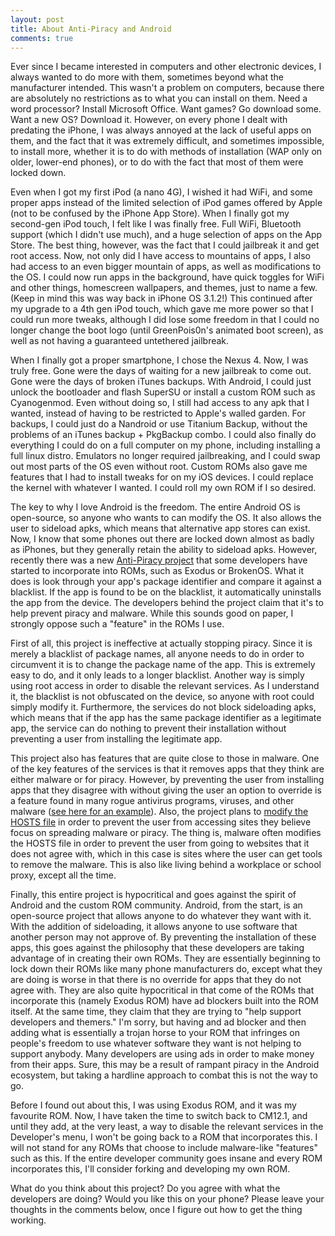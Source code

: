 ```yaml
---
layout: post
title: About Anti-Piracy and Android
comments: true
---
```

Ever since I became interested in computers and other electronic devices, I always wanted to do more with them, sometimes beyond what the manufacturer intended.
This wasn't a problem on computers, because there are absolutely no restrictions as to what you can install on them.
Need a word processor? Install Microsoft Office.
Want games? Go download some.
Want a new OS? Download it.
However, on every phone I dealt with predating the iPhone, I was always annoyed at the lack of useful apps on them, and the fact that it was extremely difficult, and sometimes impossible, to install more, whether it is to do with methods of installation (WAP only on older, lower-end phones), or to do with the fact that most of them were locked down.

Even when I got my first iPod (a nano 4G), I wished it had WiFi, and some proper apps instead of the limited selection of iPod games offered by Apple (not to be confused by the iPhone App Store). 
When I finally got my second-gen iPod touch, I felt like I was finally free. 
Full WiFi, Bluetooth support (which I didn't use much), and a huge selection of apps on the App Store. 
The best thing, however, was the fact that I could jailbreak it and get root access.
Now, not only did I have access to mountains of apps, I also had access to an even bigger mountain of apps, as well as modifications to the OS.
I could now run apps in the background, have quick toggles for WiFi and other things, homescreen wallpapers, and themes, just to name a few. (Keep in mind this was way back in iPhone OS 3.1.2!)
This continued after my upgrade to a 4th gen iPod touch, which gave me more power so that I could run more tweaks, although I did lose some freedom in that I could no longer change the boot logo (until GreenPois0n's animated boot screen), as well as not having a guaranteed untethered jailbreak. 

When I finally got a proper smartphone, I chose the Nexus 4. 
Now, I was truly free. 
Gone were the days of waiting for a new jailbreak to come out. 
Gone were the days of broken iTunes backups. 
With Android, I could just unlock the bootloader and flash SuperSU or install a custom ROM such as Cyanogenmod.
Even without doing so, I still had access to any apk that I wanted, instead of having to be restricted to Apple's walled garden.
For backups, I could just do a Nandroid or use Titanium Backup, without the problems of an iTunes backup + PkgBackup combo.
I could also finally do everything I could do on a full computer on my phone, including installing a full linux distro.
Emulators no longer required jailbreaking, and I could swap out most parts of the OS even without root.
Custom ROMs also gave me features that I had to install tweaks for on my iOS devices.
I could replace the kernel with whatever I wanted.
I could roll my own ROM if I so desired.

The key to why I love Android is the freedom. 
The entire Android OS is open-source, so anyone who wants to can modify the OS.
It also allows the user to sideload apks, which means that alternative app stores can exist.
Now, I know that some phones out there are locked down almost as badly as iPhones, but they generally retain the ability to sideload apks.
However, recently there was a new [Anti-Piracy project](https://github.com/AlmightyMegadeth00/AntiPiracySupport) that some developers have started to incorporate into ROMs, such as Exodus or BrokenOS. 
What it does is look through your app's package identifier and compare it against a blacklist.
If the app is found to be on the blacklist, it automatically uninstalls the app from the device.
The developers behind the project claim that it's to help prevent piracy and malware.
While this sounds good on paper, I strongly oppose such a "feature" in the ROMs I use.

First of all, this project is ineffective at actually stopping piracy. 
Since it is merely a blacklist of package names, all anyone needs to do in order to circumvent it is to change the package name of the app.
This is extremely easy to do, and it only leads to a longer blacklist.
Another way is simply using root access in order to disable the relevant services.
As I understand it, the blacklist is not obfuscated on the device, so anyone with root could simply modify it.
Furthermore, the services do not block sideloading apks, which means that if the app has the same package identifier as a legitimate app, the service can do nothing to prevent their installation without preventing a user from installing the legitimate app.

This project also has features that are quite close to those in malware.
One of the key features of the services is that it removes apps that they think are either malware or for piracy.
However, by preventing the user from installing apps that they disagree with without giving the user an option to override is a feature found in many rogue antivirus programs, viruses, and other malware ([see here for an example](https://www.youtube.com/watch?v=wKzAqXkMH2w)).
Also, the project plans to [modify the HOSTS file](https://github.com/AlmightyMegadeth00/AntiPiracySupport/blob/4ea5a4c917389cc996c9c4ee19ccadde0f3f209d/src/AntiPiracyInstallReceiver.java) in order to prevent the user from accessing sites they believe focus on spreading malware or piracy.
The thing is, malware often modifies the HOSTS file in order to prevent the user from going to websites that it does not agree with, which in this case is sites where the user can get tools to remove the malware.
This is also like living behind a workplace or school proxy, except all the time. 

Finally, this entire project is hypocritical and goes against the spirit of Android and the custom ROM community. 
Android, from the start, is an open-source project that allows anyone to do whatever they want with it.
With the addition of sideloading, it allows anyone to use software that another person may not approve of.
By preventing the installation of these apps, this goes against the philosophy that these developers are taking advantage of in creating their own ROMs.
They are essentially beginning to lock down their ROMs like many phone manufacturers do, except what they are doing is worse in that there is no override for apps that they do not agree with. 
They are also quite hypocritical in that come of the ROMs that incorporate this (namely Exodus ROM) have ad blockers built into the ROM itself. 
At the same time, they claim that they are trying to "help support developers and themers."
I'm sorry, but having and ad blocker and then adding what is essentially a trojan horse to your ROM that infringes on people's freedom to use whatever software they want is not helping to support anybody.
Many developers are using ads in order to make money from their apps. 
Sure, this may be a result of rampant piracy in the Android ecosystem, but taking a hardline approach to combat this is not the way to go.

Before I found out about this, I was using Exodus ROM, and it was my favourite ROM. 
Now, I have taken the time to switch back to CM12.1, and until they add, at the very least, a way to disable the relevant services in the Developer's menu, I won't be going back to a ROM that incorporates this. 
I will not stand for any ROMs that choose to include malware-like "features" such as this.
If the entire developer community goes insane and every ROM incorporates this, I'll consider forking and developing my own ROM.

What do you think about this project? Do you agree with what the developers are doing? Would you like this on your phone? Please leave your thoughts in the comments below, once I figure out how to get the thing working.